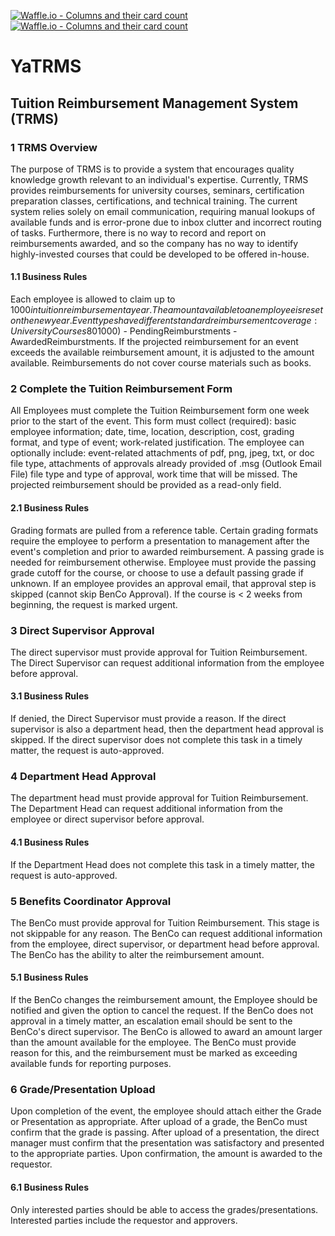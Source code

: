[![Waffle.io - Columns and their card count](https://badge.waffle.io/roberthamel/trms-client.png?columns=all)](https://waffle.io/roberthamel/trms-client?utm_source=badge)
[![Waffle.io - Columns and their card count](https://badge.waffle.io/roberthamel/trms-client.png?columns=all)](https://waffle.io/roberthamel/trms-client?utm_source=badge)
# YaTRMS

## Tuition Reimbursement Management System (TRMS)

### 1 TRMS Overview

The purpose of TRMS is to provide a system that encourages quality knowledge growth relevant to an individual's expertise. Currently, TRMS provides reimbursements for university courses, seminars, certification preparation classes, certifications, and technical training. The current system relies solely on email communication, requiring manual lookups of available funds and is error-prone due to inbox clutter and incorrect routing of tasks. Furthermore, there is no way to record and report on reimbursements awarded, and so the company has no way to identify highly-invested courses that could be developed to be offered in-house.

#### 1.1 Business Rules

Each employee is allowed to claim up to $1000 in tuition reimbursement a year. The amount available to an employee is reset on the new year. Event types have different standard reimbursement coverage: University Courses 80%, Seminars 60%, Certification Preparation Classes 75%, Certification 100%, Technical Training 90%, Other 30%. After a BenCo has approved a reimbursement, the reimbursement is pending until a passing grade or presentation over the event is provided. The monetary amount available for an employee to reimburse is defined by the following equation: AvailableReimburstment = TotalReimburstment ($1000) - PendingReimburstments - AwardedReimburstments. If the projected reimbursement for an event exceeds the available reimbursement amount, it is adjusted to the amount available. Reimbursements do not cover course materials such as books.

### 2 Complete the Tuition Reimbursement Form

All Employees must complete the Tuition Reimbursement form one week prior to the start of the event. This form must collect (required): basic employee information; date, time, location, description, cost, grading format, and type of event; work-related justification. The employee can optionally include: event-related attachments of pdf, png, jpeg, txt, or doc file type, attachments of approvals already provided of .msg (Outlook Email File) file type and type of approval, work time that will be missed. The projected reimbursement should be provided as a read-only field.

#### 2.1 Business Rules

Grading formats are pulled from a reference table. Certain grading formats require the employee to perform a presentation to management after the event's completion and prior to awarded reimbursement. A passing grade is needed for reimbursement otherwise. Employee must provide the passing grade cutoff for the course, or choose to use a default passing grade if unknown. If an employee provides an approval email, that approval step is skipped (cannot skip BenCo Approval). If the course is < 2 weeks from beginning, the request is marked urgent.

### 3 Direct Supervisor Approval

The direct supervisor must provide approval for Tuition Reimbursement. The Direct Supervisor can request additional information from the employee before approval.

#### 3.1 Business Rules

If denied, the Direct Supervisor must provide a reason. If the direct supervisor is also a department head, then the department head approval is skipped. If the direct supervisor does not complete this task in a timely matter, the request is auto-approved.

### 4 Department Head Approval

The department head must provide approval for Tuition Reimbursement. The Department Head can request additional information from the employee or direct supervisor before approval.

#### 4.1 Business Rules

If the Department Head does not complete this task in a timely matter, the request is auto-approved.

### 5 Benefits Coordinator Approval

The BenCo must provide approval for Tuition Reimbursement. This stage is not skippable for any reason. The BenCo can request additional information from the employee, direct supervisor, or department head before approval. The BenCo has the ability to alter the reimbursement amount.

#### 5.1 Business Rules

If the BenCo changes the reimbursement amount, the Employee should be notified and given the option to cancel the request. If the BenCo does not approval in a timely matter, an escalation email should be sent to the BenCo's direct supervisor. The BenCo is allowed to award an amount larger than the amount available for the employee. The BenCo must provide reason for this, and the reimbursement must be marked as exceeding available funds for reporting purposes.

### 6 Grade/Presentation Upload

Upon completion of the event, the employee should attach either the Grade or Presentation as appropriate. After upload of a grade, the BenCo must confirm that the grade is passing. After upload of a presentation, the direct manager must confirm that the presentation was satisfactory and presented to the appropriate parties. Upon confirmation, the amount is awarded to the requestor.

#### 6.1 Business Rules

Only interested parties should be able to access the grades/presentations. Interested parties include the requestor and approvers.
